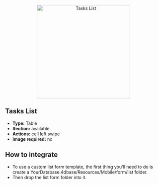 <p align="center"><img src="https://developer.4d.com/4d-for-ios/docs/assets/en/template-formatters/Listform-tasks-table.gif" alt="Tasks List" height="auto" width="300"></p>

## Tasks List

* **Type:** Table
* **Section:** available
* **Actions:** cell left swipe
* **Image required:** no

## How to integrate

* To use a custom list form template, the first thing you'll need to do is create a YourDatabase.4dbase/Resources/Mobile/form/list folder.
* Then drop the list form folder into it.
